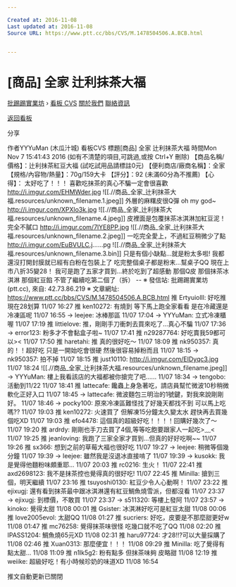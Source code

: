 ```yaml
---

Created at: 2016-11-08
Last updated at: 2016-11-08
Source URL: https://www.ptt.cc/bbs/CVS/M.1478504506.A.BCB.html


---
```


# [商品] 全家 辻利抹茶大福


[批踢踢實業坊](https://www.ptt.cc/) › [看板 CVS](https://www.ptt.cc/bbs/CVS/index.html) [關於我們](https://www.ptt.cc/about.html) [聯絡資訊](https://www.ptt.cc/contact.html)

[返回看板](https://www.ptt.cc/bbs/CVS/index.html)

分享

作者YYYuMan (木瓜汁城)
看板CVS
標題\[商品\] 全家 辻利抹茶大福
時間Mon Nov 7 15:41:43 2016
(如有不清楚的項目,可跳過,或按 Ctrl+Y 刪除) 【商品名稱/價格】：辻利抹茶紅豆大福 (試吃試用品請標註0元) 【便利商店/廠商名稱】：全家 【規格/內容物/熱量】：70g/159大卡 【評分】：92 (未滿60分為不推薦) 【心得】： 太好吃了！！！ 喜歡吃抹茶的真心不騙一定會很喜歡 <http://i.imgur.com/EHMWder.jpg>
![[.//商品_全家_辻利抹茶大福.resources/unknown_filename.1.jpeg]]
外層的麻糬皮很Q彈 oh my god~ <http://i.imgur.com/XPXlo3k.jpg>
![[.//商品_全家_辻利抹茶大福.resources/unknown_filename.4.jpeg]]
皮裡面是包覆抹茶冰淇淋加紅豆泥！完全不膩口 <http://i.imgur.com/7lYE8PP.jpg>
![[.//商品_全家_辻利抹茶大福.resources/unknown_filename.2.jpeg]]
一吃完全愛上，不過紅豆稍微少了點 <http://i.imgur.com/EuBVULC.j>……pg
![[.//商品_全家_辻利抹茶大福.resources/unknown_filename.3.bin]]
只是有個小缺點...就是粉太多啦! 我都還沒打開封膜就已經有白粉在包裝上了 吃完整個桌子都是粉末...幫桌子QQ 現在上市八折35變28！ 我可是跑了五家才買到...終於吃到了超感動 那個Q皮 那個抹茶冰淇淋 那個紅豆餡 不管了繼續吃第二個了（拆） -- ※ 發信站: 批踢踢實業坊(ptt.cc), 來自: 42.73.86.219 ※ 文章網址: <https://www.ptt.cc/bbs/CVS/M.1478504506.A.BCB.html>
推 Ertyuiolll: 好吃推現在28划算 11/07 16:27
推 ken10272: 有燒到 等下馬上跑全家看看 是在冷藏還是冷凍區呢 11/07 16:55
→ leejee: 冰棒那區 11/07 17:04
→ YYYuMan: 立式冷凍櫃喔 11/07 17:19
推 littielove: 推，剛剛手刀衝刺去買來吃了...真心不騙 11/07 17:36
→ error123: 粉多才不會黏盒子啦~ 11/07 17:41
推 n29287764: 好吃賣我59都可以>< 11/07 17:50
推 haretahi: 推 真的很好吃～ 11/07 18:09
推 nk950357: 真的！！超好吃 只是一開始吃會很硬 然後很容易掉粉而且 11/07 18:15
→ nk950357: 拍不掉 11/07 18:15
推 just10110: <http://i.imgur.com/EIDyqc3.jpg> 11/07 18:24
![[.//商品_全家_辻利抹茶大福.resources/unknown_filename.jpeg]]
→ YYYuMan: 樓上我看該店的大福都被你搶完了吧...... 11/07 18:34
→ tengobo: 活動到11/22 11/07 18:41
推 lattecafe: 饞蟲上身急著吃，請店員幫忙微波10秒稍微軟化正好入口 11/07 18:45
→ lattecafe: 微波麵包三明治的1號鍵，對我來說剛剛好。 11/07 18:46
→ pocky100: 原來冷凍區難怪找了好幾天都找不到 可以馬上吃嗎?? 11/07 19:03
推 ken10272: 火速買了 但解凍15分鐘太久變太水 趕快再去買幾個吃XD 11/07 19:03
推 efo4478: 這個真的超級好吃！！！！回購好幾次了～ 11/07 19:20
推 ardrdy: 剛剛也手刀去買了4個,等等吃飽要跟家人一起吃>﹏< 11/07 19:25
推 jeanloving: 我跑了三家全家才買到...但真的好好吃啊~~ 11/07 19:26
推 sx366: 想到之前的草莓大福也很好吃 11/07 19:27
→ leejee: 稍微等個幾分鐘 11/07 19:39
→ leejee: 雖然我是沒退冰直接啃了 11/07 19:39
→ kusokk: 我是覺得他麵粉味頗重耶... 11/07 20:03
推 rc0216: 生火！ 11/07 22:41
推 axd2698123: 我不是抹茶控也覺得真的很好吃! 11/07 22:45
推 Minilla: 搶到三個，明天繼續 11/07 23:16
推 tsuyoshi0130: 紅豆少令人心動啊！ 11/07 23:22
推 ejixugj: 還有看到抹茶最中跟冰淇淋還有紅豆鯛魚燒雪派，但都沒看 11/07 23:37
→ ejixugj: 到標價，不敢買 11/07 23:37
→ s511320: 等樓上發阿 11/07 23:57
→ kinoko: 覺得太甜 11/08 00:01
推 Gsister: 冰淇淋好吃可是紅豆太甜 11/08 00:06
推 love2005evol: 太甜QQ 11/08 01:27
推 sucriers: 好吃，皮要是不那麼甜更好w 11/08 01:47
推 mc76258: 覺得抹茶味很怪 吃幾口就不吃了QQ 11/08 02:20
推 IPASS1204: 鯛魚燒65元XD 11/08 02:31
推 haru97724: 才28!!?可以大量採購了 11/08 02:46
推 Xuan0313: 那麼便宜！！！ 11/08 09:29
推 Minilla: 吃了覺得有點太甜... 11/08 11:09
推 n1lk5g2: 粉有點多 但抹茶味夠 皮略甜 11/08 12:19
推 weiike: 超級好吃！有小時候珍奶的味道XD 11/08 16:54

推文自動更新已關閉

